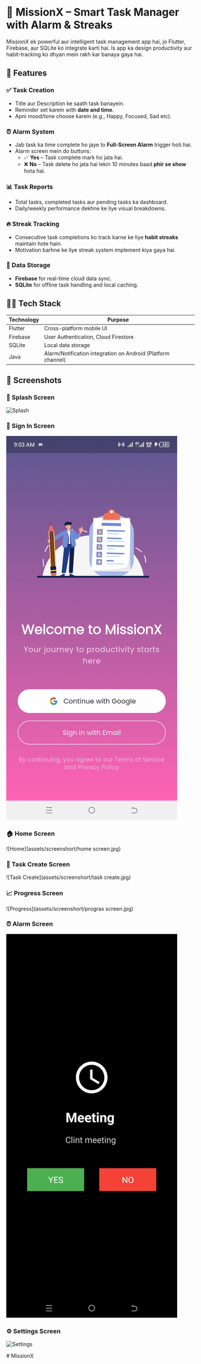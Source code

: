 # 🚀 MissionX – Smart Task Manager with Alarm & Streaks

MissionX ek powerful aur intelligent task management app hai, jo Flutter, Firebase, aur SQLite ko integrate karti hai. Is app ka design productivity aur habit-tracking ko dhyan mein rakh kar banaya gaya hai.


## 📱 Features


### ✅ Task Creation
- Title aur Description ke saath task banayein.
- Reminder set karein with **date and time**.
- Apni mood/tone choose karein (e.g., Happy, Focused, Sad etc).

### ⏰ Alarm System
- Jab task ka time complete ho jaye to **Full-Screen Alarm** trigger hoti hai.
- Alarm screen mein do buttons:
  - ✅ **Yes** – Task complete mark ho jata hai.
  - ❌ **No** – Task delete ho jata hai lekin 10 minutes baad **phir se show** hota hai.

### 📊 Task Reports
- Total tasks, completed tasks aur pending tasks ka dashboard.
- Daily/weekly performance dekhne ke liye visual breakdowns.

### 🔥 Streak Tracking
- Consecutive task completions ko track karne ke liye **habit streaks** maintain hote hain.
- Motivation barhne ke liye streak system implement kiya gaya hai.

### 💾 Data Storage
- **Firebase** for real-time cloud data sync.
- **SQLite** for offline task handling and local caching.

## 🧑‍💻 Tech Stack

| Technology | Purpose |
|------------|---------|
| Flutter    | Cross-platform mobile UI |
| Firebase   | User Authentication, Cloud Firestore |
| SQLite     | Local data storage |
| Java       | Alarm/Notification integration on Android (Platform channel) |

## 📸 Screenshots

### 🚀 Splash Screen
![Splash](assets/screenshort/alarmscreen.jpg.jpg)

### 🔐 Sign In Screen
![Sign In](assets/screenshort/signIn.jpg)

### 🏠 Home Screen
![Home](assets/screenshort/home screen.jpg)

### 📝 Task Create Screen
![Task Create](assets/screenshort/task create.jpg)

### 📈 Progress Screen
![Progress](assets/screenshort/progras screen.jpg)

### ⏰ Alarm Screen
![Alarm](assets/screenshort/alarmscreen.jpg)

### ⚙️ Settings Screen
![Settings](assets/screenshots/settings_screen.png)

#   M i s s i o n X 
 
 

